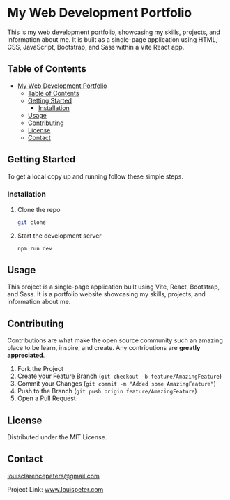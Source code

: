 # My Web Development Portfolio

This is my web development portfolio, showcasing my skills, projects, and information about me. It is built as a single-page application using HTML, CSS, JavaScript, Bootstrap, and Sass within a Vite React app.

## Table of Contents

- [My Web Development Portfolio](#my-web-development-portfolio)
  - [Table of Contents](#table-of-contents)
  - [Getting Started](#getting-started)
    - [Installation](#installation)
  - [Usage](#usage)
  - [Contributing](#contributing)
  - [License](#license)
  - [Contact](#contact)

## Getting Started

To get a local copy up and running follow these simple steps.

### Installation

1. Clone the repo

   ```sh
   git clone

   ```

2. Start the development server

   ```sh
   npm run dev

   ```

## Usage

This project is a single-page application built using Vite, React, Bootstrap, and Sass. It is a portfolio website showcasing my skills, projects, and information about me.

## Contributing

Contributions are what make the open source community such an amazing place to be learn, inspire, and create. Any contributions are **greatly appreciated**.

1. Fork the Project
2. Create your Feature Branch (`git checkout -b feature/AmazingFeature`)
3. Commit your Changes (`git commit -m "Added some AmazingFeature"`)
4. Push to the Branch (`git push origin feature/AmazingFeature`)
5. Open a Pull Request

## License

Distributed under the MIT License.

## Contact

louisclarencepeters@gmail.com

Project Link: [
www.louispeter.com
](https://www.louispeter.com)

[product-screenshot]: images/screenshot.png

